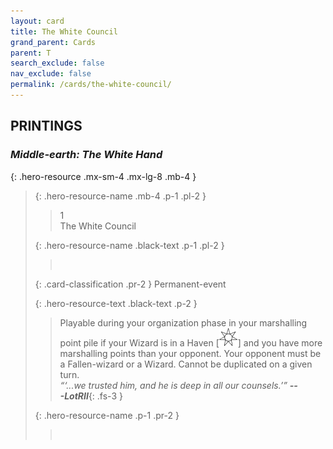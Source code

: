 ```yaml
---
layout: card
title: The White Council
grand_parent: Cards
parent: T
search_exclude: false
nav_exclude: false
permalink: /cards/the-white-council/
---
```


## PRINTINGS


### _Middle-earth: The White Hand_

{: .hero-resource .mx-sm-4 .mx-lg-8 .mb-4 }
> {: .hero-resource-name .mb-4 .p-1 .pl-2 }
> > <div class="card-mp">1</div>
> > <div class="card-name">The White Council</div>
>
> {: .hero-resource-name .black-text .p-1 .pl-2 }
> > &nbsp;
>
> {: .card-classification .pr-2 }
> Permanent-event
>
> {: .hero-resource-text .black-text .p-2 }
> > Playable during your organization phase in your marshalling point pile if your Wizard is in a Haven \[![](/assets/images/free-haven.svg)] and you have more marshalling points than your opponent. Your opponent must be a Fallen-wizard or a Wizard. Cannot be duplicated on a given turn. <br>_“‘...we trusted him, and he is deep in all our counsels.’”_ ***---&#65279;LotRII***{: .fs-3 } 
> 
> {: .hero-resource-name .p-1 .pr-2 }
> > <div class="card-shield"></div>
> > <div class="card-corruption">&nbsp;</div>

